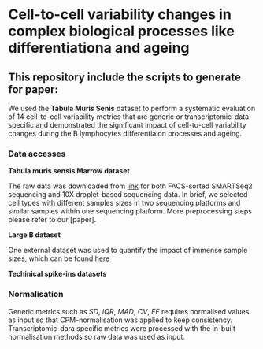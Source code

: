 # Cell-to-cell variability changes in complex biological processes like differentiationa and ageing


## This repository include the scripts to generate for paper: 
We used the **Tabula Muris Senis** dataset to perform a systematic evaluation of 14 cell-to-cell variability metrics that are generic or transcriptomic-data specific and demonstrated the significant impact of cell-to-cell variability changes during the B lymphocytes differentiaion processes and ageing. 

### Data accesses
**Tabula muris sensis Marrow dataset**

The raw data was downloaded from [link](https://figshare.com/articles/dataset/Tabula_Muris_Senis_Data_Objects/12654728) for both FACS-sorted SMARTSeq2 sequencing and 10X droplet-based sequencing data. In brief, we selected cell types with different samples sizes in two sequencing platforms and similar samples within one sequencing platform. More preprocessing steps please refer to our [paper].

**Large B dataset**

One external dataset was used to quantify the impact of immense sample sizes, which can be found [here](https://www.10xgenomics.com/resources/datasets/cd-19-plus-b-cells-1-standard-1-1-0)

**Techinical spike-ins datasets**

### Normalisation 

Generic metrics such as *SD*, *IQR*, *MAD*, *CV*, *FF* requires normalised values as input so that CPM-normalisation was applied to keep consistency. 
Transcriptomic-dara specific metrics were processed with the in-built normalisation methods so raw data was used as input.

